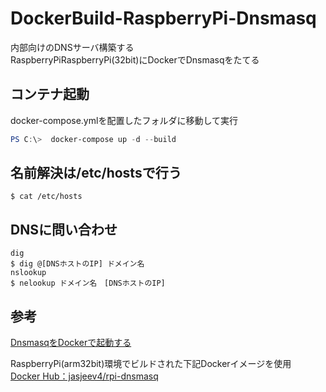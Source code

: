 # DockerBuild-RaspberryPi-Dnsmasq
内部向けのDNSサーバ構築する<br>
RaspberryPiRaspberryPi(32bit)にDockerでDnsmasqをたてる

## コンテナ起動
docker-compose.ymlを配置したフォルダに移動して実行
~~~powershell
PS C:\>  docker-compose up -d --build
~~~

## 名前解決は/etc/hostsで行う
~~~
$ cat /etc/hosts
~~~

## DNSに問い合わせ
~~~
dig
$ dig @[DNSホストのIP] ドメイン名
nslookup
$ nelookup ドメイン名　[DNSホストのIP]
~~~

## 参考
[DnsmasqをDockerで起動する](https://scribble.washo3.com/dnsmasq_on_docker.html)

RaspberryPi(arm32bit)環境でビルドされた下記Dockerイメージを使用<br>
[Docker Hub：jasjeev4/rpi-dnsmasq](https://hub.docker.com/r/jasjeev4/rpi-dnsmasq)

